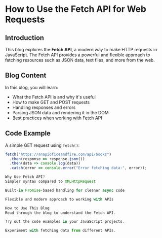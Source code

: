 # How to Use the Fetch API for Web Requests

## Introduction
This blog explores the **Fetch API**, a modern way to make HTTP requests in JavaScript. The Fetch API provides a powerful and flexible approach to fetching resources such as JSON data, text files, and more from the web.

## Blog Content
In this blog, you will learn:
- What the Fetch API is and why it's useful
- How to make GET and POST requests
- Handling responses and errors
- Parsing JSON data and rendering it in the DOM
- Best practices when working with Fetch API

## Code Example
A simple GET request using `fetch()`:
```javascript
fetch("https://anapioficeandfire.com/api/books")
  .then(response => response.json())
  .then(data => console.log(data))
  .catch(error => console.error("Error fetching data:", error));

Why Use Fetch API?
Simpler syntax compared to XMLHttpRequest

Built-in Promise-based handling for cleaner async code

Flexible and modern approach to working with APIs

How to Use This Blog
Read through the blog to understand the Fetch API.

Try out the code examples in your JavaScript projects.

Experiment with fetching data from different APIs.

